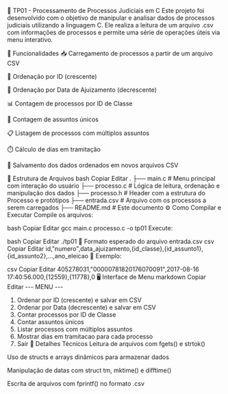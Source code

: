 🧾 TP01 - Processamento de Processos Judiciais em C
Este projeto foi desenvolvido com o objetivo de manipular e analisar dados de processos judiciais utilizando a linguagem C. Ele realiza a leitura de um arquivo .csv com informações de processos e permite uma série de operações úteis via menu interativo.

📌 Funcionalidades
📥 Carregamento de processos a partir de um arquivo CSV

🔢 Ordenação por ID (crescente)

📅 Ordenação por Data de Ajuizamento (decrescente)

📊 Contagem de processos por ID de Classe

🧠 Contagem de assuntos únicos

📋 Listagem de processos com múltiplos assuntos

⏱️ Cálculo de dias em tramitação

💾 Salvamento dos dados ordenados em novos arquivos CSV

📂 Estrutura de Arquivos
bash
Copiar
Editar
.
├── main.c               # Menu principal com interação do usuário
├── processo.c           # Lógica de leitura, ordenação e manipulação dos dados
├── processo.h           # Header com a estrutura do Processo e protótipos
├── entrada.csv          # Arquivo com os processos a serem carregados
├── README.md            # Este documento
⚙️ Como Compilar e Executar
Compile os arquivos:

bash
Copiar
Editar
gcc main.c processo.c -o tp01
Execute:

bash
Copiar
Editar
./tp01
📄 Formato esperado do arquivo entrada.csv
csv
Copiar
Editar
id,"numero",data_ajuizamento,{id_classe},{id_assunto1},{id_assunto2},...,ano_eleicao
📌 Exemplo:

csv
Copiar
Editar
405278031,"00000781820176070091",2017-08-16 17:40:56.000,{12559},{11778},0
🖥️ Interface de Menu
markdown
Copiar
Editar
--- MENU ---
1. Ordenar por ID (crescente) e salvar em CSV
2. Ordenar por Data (decrescente) e salvar em CSV
3. Contar processos por ID de Classe
4. Contar assuntos únicos
5. Listar processos com múltiplos assuntos
6. Mostrar dias em tramitacao para cada processo
0. Sair
📌 Detalhes Técnicos
Leitura de arquivos com fgets() e strtok()

Uso de structs e arrays dinâmicos para armazenar dados

Manipulação de datas com struct tm, mktime() e difftime()

Escrita de arquivos com fprintf() no formato .csv
